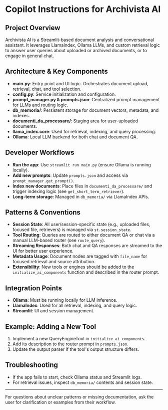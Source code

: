 # Copilot Instructions for Archivista AI

## Project Overview
Archivista AI is a Streamlit-based document analysis and conversational assistant. It leverages LlamaIndex, Ollama LLMs, and custom retrieval logic to answer user queries about uploaded or archived documents, or to engage in general chat.

## Architecture & Key Components
- **main.py**: Entry point and UI logic. Orchestrates document upload, retrieval, chat, and tool selection.
- **config.py**: Service initialization and configuration.
- **prompt_manager.py & prompts.json**: Centralized prompt management for LLMs and routing logic.
- **db_memoria/**: Persistent storage for document vectors, metadata, and indexes.
- **documenti_da_processare/**: Staging area for user-uploaded documents.
- **llama_index.core**: Used for retrieval, indexing, and query processing.
- **Ollama**: Local LLM backend for both chat and document QA.

## Developer Workflows
- **Run the app**: Use `streamlit run main.py` (ensure Ollama is running locally).
- **Add new prompts**: Update `prompts.json` and access via `prompt_manager.get_prompt()`.
- **Index new documents**: Place files in `documenti_da_processare/` and trigger indexing logic (see `get_short_term_retriever`).
- **Long-term storage**: Managed in `db_memoria/` via LlamaIndex APIs.

## Patterns & Conventions
- **Session State**: All user/session-specific state (e.g., uploaded files, focused file, retrievers) is managed via `st.session_state`.
- **Tool Routing**: Queries are routed to either document QA or chat via a manual LLM-based router (see `route_query`).
- **Streaming Responses**: Both chat and QA responses are streamed to the UI for better user experience.
- **Metadata Usage**: Document nodes are tagged with `file_name` for focused retrieval and source attribution.
- **Extensibility**: New tools or engines should be added to the `initialize_ai_components` function and described in the router prompt.

## Integration Points
- **Ollama**: Must be running locally for LLM inference.
- **LlamaIndex**: Used for all retrieval, indexing, and query logic.
- **Streamlit**: UI and session management.

## Example: Adding a New Tool
1. Implement a new QueryEngineTool in `initialize_ai_components`.
2. Add its description to the router prompt in `prompts.json`.
3. Update the output parser if the tool's output structure differs.

## Troubleshooting
- If the app fails to start, check Ollama status and Streamlit logs.
- For retrieval issues, inspect `db_memoria/` contents and session state.

---
For questions about unclear patterns or missing documentation, ask the user for clarification or examples from their workflow.
